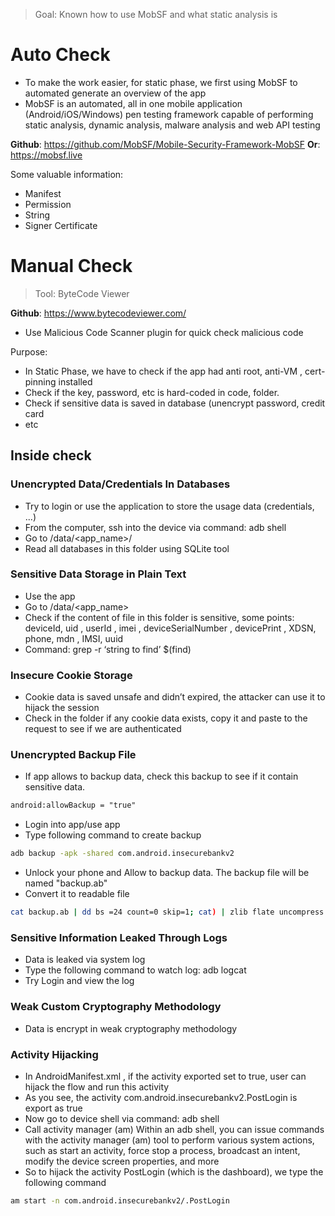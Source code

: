 > Goal: Known how to use MobSF and what static analysis is

# Auto Check

- To make the work easier, for static phase, we first using MobSF to automated generate an overview of
the app
- MobSF is an automated, all in one mobile application (Android/iOS/Windows) pen testing framework
capable of performing static analysis, dynamic analysis, malware analysis and web API testing

**Github**: https://github.com/MobSF/Mobile-Security-Framework-MobSF
**Or**: https://mobsf.live

Some valuable information:
- Manifest
- Permission
- String
- Signer Certificate

# Manual Check

> Tool: ByteCode Viewer

**Github**: https://www.bytecodeviewer.com/

- Use Malicious Code Scanner plugin for quick check malicious code

Purpose:
- In Static Phase, we have to check if the app had anti root, anti-VM , cert-pinning installed 
- Check if the key, password, etc is hard-coded in code, folder.
- Check if sensitive data is saved in database (unencrypt password, credit card
- etc

## Inside check

### Unencrypted Data/Credentials In Databases

- Try to login or use the application to store the usage data (credentials, ...)
- From the computer, ssh into the device via command: adb shell
- Go to /data/<app_name>/
- Read all databases in this folder using SQLite tool

### Sensitive Data Storage in Plain Text

- Use the app
- Go to /data/<app_name> 
- Check if the content of file in this folder is sensitive, some points: deviceId, uid , userId , imei , deviceSerialNumber , devicePrint , XDSN, phone, mdn , IMSI, uuid
- Command: grep -r ‘string to find’ $(find)

### Insecure Cookie Storage

- Cookie data is saved unsafe and didn’t expired, the attacker can use it to hijack the session
- Check in the folder if any cookie data exists, copy it and paste to the request to see if we are authenticated

### Unencrypted Backup File

- If app allows to backup data, check this backup to see if it contain sensitive data.
```xml
android:allowBackup = "true"
```
- Login into app/use app
- Type following command to create backup
```bash
adb backup -apk -shared com.android.insecurebankv2
```
- Unlock your phone and Allow to backup data. The backup file will be named "backup.ab"
- Convert it to readable file
```bash
cat backup.ab | dd bs =24 count=0 skip=1; cat) | zlib flate uncompress > backup_compressed.tar
```

### Sensitive Information Leaked Through Logs

- Data is leaked via system log
- Type the following command to watch log: adb logcat 
- Try Login and view the log

### Weak Custom Cryptography Methodology

- Data is encrypt in weak cryptography methodology

### Activity Hijacking

- In AndroidManifest.xml , if the activity exported set to true, user can hijack the flow and run this activity
- As you see, the activity com.android.insecurebankv2.PostLogin is export as true
- Now go to device shell via command: adb shell
- Call activity manager (am)
	Within an adb shell, you can issue commands with the activity manager (am) tool to perform various
system actions, such as start an activity, force stop a process, broadcast an intent, modify the device
screen properties, and more
- So to hijack the activity PostLogin (which is the dashboard), we type the following command
```bash
am start -n com.android.insecurebankv2/.PostLogin
```

